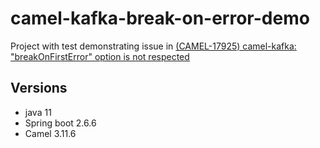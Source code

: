 # camel-kafka-break-on-error-demo

Project with test demonstrating issue in [(CAMEL-17925) camel-kafka: "breakOnFirstError" option is not respected](https://issues.apache.org/jira/browse/CAMEL-17925)

## Versions
* java 11
* Spring boot 2.6.6
* Camel 3.11.6
